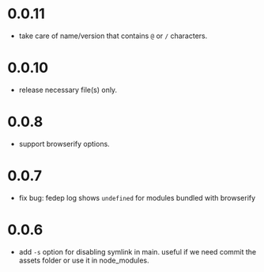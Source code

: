 # 0.0.11

 - take care of name/version that contains `@` or `/` characters.


# 0.0.10

 - release necessary file(s) only.


# 0.0.8

 - support browserify options.


# 0.0.7

 - fix bug: fedep log shows `undefined` for modules bundled with browserify


# 0.0.6

 - add `-s` option for disabling symlink in main. useful if we need commit the assets folder or use it in node_modules.
